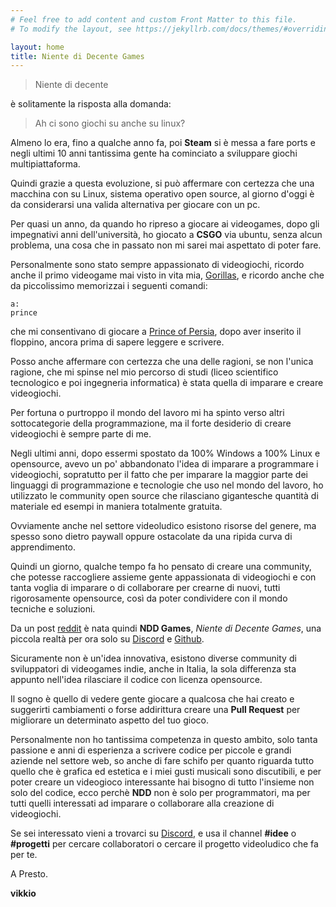 ```yaml
---
# Feel free to add content and custom Front Matter to this file.
# To modify the layout, see https://jekyllrb.com/docs/themes/#overriding-theme-defaults

layout: home
title: Niente di Decente Games
---
```


> Niente di decente

è solitamente la risposta alla domanda:

> Ah ci sono giochi su anche su linux?

Almeno lo era, fino a qualche anno fa, poi **Steam** si è messa a fare ports e negli ultimi 10 anni tantissima gente ha cominciato a sviluppare giochi multipiattaforma.

Quindi grazie a questa evoluzione, si può affermare con certezza che una macchina con su Linux, sistema operativo open source, al giorno d'oggi è da considerarsi una valida alternativa per giocare con un pc.

Per quasi un anno, da quando ho ripreso a giocare ai videogames, dopo gli impegnativi anni dell'università, ho giocato a **CSGO** via ubuntu, senza alcun problema, una cosa che in passato non mi sarei mai aspettato di poter fare.

Personalmente sono stato sempre appassionato di videogiochi, ricordo anche il primo videogame mai visto in vita mia, [Gorillas](https://it.wikipedia.org/wiki/Gorillas), e ricordo anche che da piccolissimo memorizzai i seguenti comandi:

```
a:
prince
```

che mi consentivano di giocare a [Prince of Persia](https://it.wikipedia.org/wiki/Prince_of_Persia), dopo aver inserito il floppino, ancora prima di sapere leggere e scrivere.

Posso anche affermare con certezza che una delle ragioni, se non l'unica ragione, che mi spinse nel mio percorso di studi (liceo scientifico tecnologico e poi ingegneria informatica) è stata quella di imparare e creare videogiochi.

Per fortuna o purtroppo il mondo del lavoro mi ha spinto verso altri sottocategorie della programmazione, ma il forte desiderio di creare videogiochi è sempre parte di me.

Negli ultimi anni, dopo essermi spostato da 100% Windows a 100% Linux e opensource, avevo un po' abbandonato l'idea di imparare a programmare i videogiochi, sopratutto per il fatto che per imparare la maggior parte dei linguaggi di programmazione e tecnologie che uso nel mondo del lavoro, ho utilizzato le community open source che rilasciano gigantesche quantità di materiale ed esempi in maniera totalmente gratuita.

Ovviamente anche nel settore videoludico esistono risorse del genere, ma spesso sono dietro paywall oppure ostacolate da una ripida curva di apprendimento.

Quindi un giorno, qualche tempo fa ho pensato di creare una community, che potesse raccogliere assieme gente appassionata di videogiochi e con tanta voglia di imparare o di collaborare per crearne di nuovi, tutti rigorosamente opensource, così da poter condividere con il mondo tecniche e soluzioni.

Da un post [reddit](https://www.reddit.com/r/ItalyInformatica/comments/giby9r/community_italiana_game_developer_open_source_ii/) è nata quindi **NDD Games**, *Niente di Decente Games*, una piccola realtà per ora solo su [Discord](https://discord.gg/ysJUrSm) e [Github](https://github.com/nientedidecente).

Sicuramente non è un'idea innovativa, esistono diverse community di sviluppatori di videogames indie, anche in Italia, la sola differenza sta appunto nell'idea rilasciare il codice con licenza opensource.

Il sogno è quello di vedere gente giocare a qualcosa che hai creato e suggerirti cambiamenti o forse addirittura creare una **Pull Request** per migliorare un determinato aspetto del tuo gioco.

Personalmente non ho tantissima competenza in questo ambito, solo tanta passione e anni di esperienza a scrivere codice per piccole e grandi aziende nel settore web, so anche di fare schifo per quanto riguarda tutto quello che è grafica ed estetica e i miei gusti musicali sono discutibili, e per poter creare un videogioco interessante hai bisogno di tutto l'insieme non solo del codice, ecco perchè **NDD** non è solo per programmatori, ma per tutti quelli interessati ad imparare o collaborare alla creazione di videogiochi.

Se sei interessato vieni a trovarci su [Discord](https://discord.gg/ysJUrSm), e usa il channel **#idee** o **#progetti** per cercare collaboratori o cercare il progetto videoludico che fa per te.

A Presto.


**vikkio**